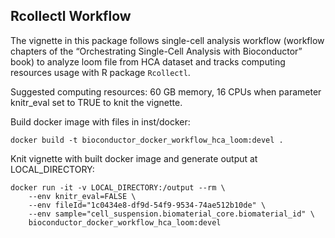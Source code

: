 Rcollectl Workflow
------------------

The vignette in this package follows single-cell analysis workflow
(workflow chapters of the “Orchestrating Single-Cell Analysis with
Bioconductor” book) to analyze loom file from HCA dataset and tracks
computing resources usage with R package `Rcollectl`.

Suggested computing resources: 60 GB memory, 16 CPUs when parameter
knitr\_eval set to TRUE to knit the vignette.

Build docker image with files in inst/docker:

    docker build -t bioconductor_docker_workflow_hca_loom:devel .

Knit vignette with built docker image and generate output at
LOCAL\_DIRECTORY:

    docker run -it -v LOCAL_DIRECTORY:/output --rm \
        --env knitr_eval=FALSE \
        --env fileId="1c0434e8-df9d-54f9-9534-74ae512b10de" \
        --env sample="cell_suspension.biomaterial_core.biomaterial_id" \
        bioconductor_docker_workflow_hca_loom:devel
